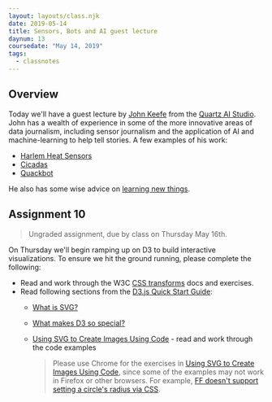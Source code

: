 ```yaml
---
layout: layouts/class.njk
date: 2019-05-14
title: Sensors, Bots and AI guest lecture
daynum: 13
coursedate: "May 14, 2019"
tags:
  - classnotes
---
```


## Overview

Today we'll have a guest lecture by [John Keefe](https://johnkeefe.net/more-about-me) from the [Quartz AI Studio](https://qz.ai/). John has a wealth of experience in some of the more innovative areas of data journalism, including sensor journalism and the application of AI and machine-learning to help tell stories. A few examples of his work:

* [Harlem Heat Sensors](https://www.wnyc.org/story/harlem-heat-project-launch)
* [Cicadas](https://project.wnyc.org/cicadas/)
* [Quackbot](https://bots.qz.com/1455/announcing-quackbot-a-slack-bot-for-journalists-from-quartz-and-documentcloud/)

He also has some wise advice on [learning new things](http://johnkeefe.net/beginning-as-a-practice).

## Assignment 10

> Ungraded assignment, due by class on Thursday May 16th.

On Thursday we'll begin ramping up on D3 to build interactive visualizations. To ensure we hit the ground running, please complete the following:

* Read and work through the W3C [CSS transforms][] docs and exercises.
* Read following sections from the [D3.js Quick Start Guide][]:
  * [What is SVG?][]
  * [What makes D3 so special?][]
  * [Using SVG to Create Images Using Code][] - read and work through the code examples

    > Please use Chrome for the exercises in [Using SVG to Create Images Using Code][], since some of the examples may not work in Firefox or other browsers. For example, [FF doesn't support setting a circle's radius via CSS][].

[CSS transforms]: https://www.w3schools.com/Css/css3_2dtransforms.asp
[D3.js Quick Start Guide]: https://learning.oreilly.com/library/view/d3js-quick-start/9781789342383/?ar=
[What is SVG?]: https://learning.oreilly.com/library/view/d3js-quick-start/9781789342383/d8cc0572-6c1f-4c5b-bec4-7bc649ebd8ff.xhtml
[What makes D3 so special?]: https://learning.oreilly.com/library/view/d3js-quick-start/9781789342383/1b3f3cbd-66f2-4d42-9530-37e60448db52.xhtml
[Using SVG to Create Images Using Code]: https://learning.oreilly.com/library/view/d3js-quick-start/9781789342383/f40fadd5-f40b-43dc-a82d-206aac322123.xhtml
[FF doesn't support setting a circle's radius via CSS]: https://stackoverflow.com/questions/51551729/styling-of-svg-circle-doesn%C2%B4t-work-in-firefox-browser-removes-radius-property?noredirect=1&lq=1